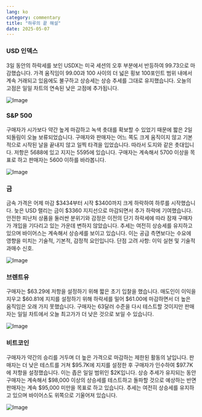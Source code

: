 ```yaml
---
lang: ko
category: commentary
title: "하루의 끝 해설"
date: 2025-05-07
---
```


### USD 인덱스

3일 동안의 하락세를 보인 USDX는 미국 세션의 오후 부분에서 반등하여 99.73으로 마감했습니다. 가격 움직임이 99.00과 100 사이의 더 넓은 횡보 100포인트 범위 내에서 계속 거래되고 있음에도 불구하고 상승세는 상승 추세를 그대로 유지했습니다. 오늘의 고점은 일일 차트의 연속된 낮은 고점에 추가됩니다. 

![Image](https://markleighedu.github.io/img/May-2025/07-May-2025/usdindex.jpg)

### S&P 500

구매자가 시가보다 약간 높게 마감하고 녹색 촛대를 확보할 수 있었기 때문에 짧은 2일 되돌림이 오늘 보류되었습니다. 구매자와 판매자는 어느 쪽도 크게 움직이지 않고 기본적으로 시작된 날을 끝내지 않고 일찍 타격을 입었습니다. 따라서 도지와 같은 촛대입니다. 저항은 5688에 있고 지지는 5595에 있습니다. 구매자는 계속해서 5700 이상을 목표로 하고 판매자는 5600 이하를 바라봅니다.

![Image](https://markleighedu.github.io/img/May-2025/07-May-2025/sp500.jpg)

### 금

금속 가격은 어제 마감 $3434부터 시작 $3400까지 크게 하락하여 하루를 시작했습니다. 늦은 USD 랠리는 금이 $3360 지지선으로 마감되면서 추가 하락에 기여했습니다. 안전한 피난처 상품을 둘러싼 분위기와 감정은 이전의 단기 하락세에 따라 잠재 구매자가 개입을 기다리고 있는 가운데 변하지 않았습니다. 추세는 여전히 상승세를 유지하고 있으며 바이어스는 계속해서 상승세를 보이고 있습니다. 이는 공급 측면보다는 수요에 영향을 미치는 기술적, 기본적, 감정적 요인입니다. 단점 고려 사항: 이익 실현 및 기술적 과매수 신호.  

![Image](https://markleighedu.github.io/img/May-2025/07-May-2025/gold.jpg)

### 브렌트유

구매자는 $63.29에 저항을 설정하기 위해 짧은 초기 입찰을 했습니다. 매도인이 이익을 지우고 $60.81에 지지를 설정하기 위해 하락세를 밀어 $61.00에 마감하면서 더 높은 움직임은 오래 가지 못했습니다. 구매자는 63달러 수준을 다시 테스트할 것이지만 판매자는 일일 차트에서 오늘 최고가가 더 낮은 것으로 보일 수 있습니다.

![Image](https://markleighedu.github.io/img/May-2025/07-May-2025/brentoil.jpg)

### 비트코인

구매자가 약간의 승리를 거두며 더 높은 가격으로 마감하는 제한된 활동의 날입니다. 판매자는 더 낮은 테스트를 거쳐 $95.7K에 지지를 설정한 후 구매자가 인수하여 $97.7K에 저항을 설정했습니다. 이는 좁은 일일 범위인 $2K입니다. 상승 추세가 유지되는 동안 구매자는 계속해서 $98,000 이상의 상승세를 테스트하고 돌파할 것으로 예상하는 반면 판매자는 계속 $95,000 미만을 목표로 하고 있습니다. 추세는 여전히 상승세를 유지하고 있으며 바이어스도 위쪽으로 기울어져 있습니다.

![Image](https://markleighedu.github.io/img/May-2025/07-May-2025/bitcoin.jpg)

